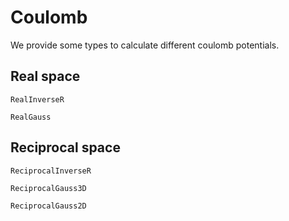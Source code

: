 # Coulomb

We provide some types to calculate different coulomb potentials.

## Real space

```@docs
RealInverseR
```

```@docs
RealGauss
```

## Reciprocal space

```@docs
ReciprocalInverseR
```

```@docs
ReciprocalGauss3D
```

```@docs
ReciprocalGauss2D
```